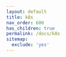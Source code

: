 ```yaml
---
layout: default
title: k8s
nav_order: 600
has_children: true
permalink: /docs/k8s
sitemap:
  exclude: 'yes'
---
```

